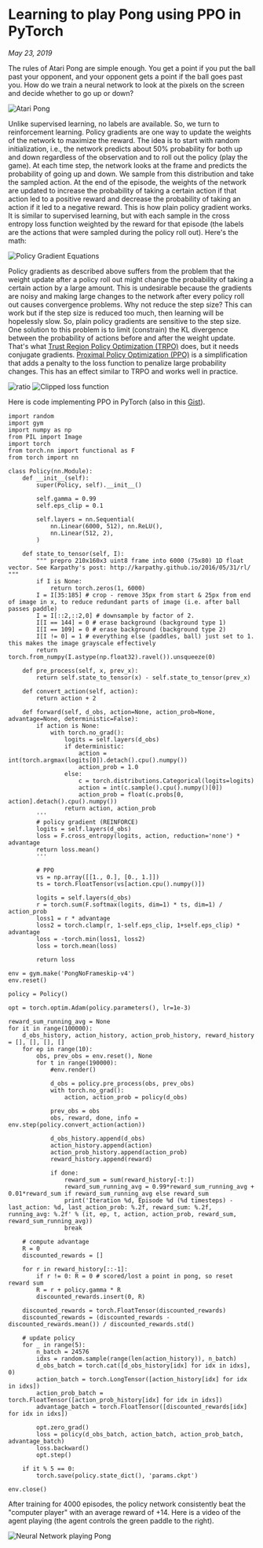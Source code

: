 Learning to play Pong using PPO in PyTorch
==========================================
*May 23, 2019*

The rules of Atari Pong are simple enough. You get a point if you put the ball past your opponent, and
your opponent gets a point if the ball goes past you. How do we train a neural network to look at the pixels
on the screen and decide whether to go up or down?

![Atari Pong](atari-pong.jpg)

Unlike supervised learning, no labels are available. So, we turn to reinforcement learning.
Policy gradients are one way to update the weights of the network
to maximize the reward. The idea is to start with random initialization, i.e., the network predicts about 50% probability
for both up and down regardless of the observation and to roll out the policy (play the game).
At each time step, the network looks at the frame and predicts the probability of going up and down.
We sample from this distribution and take the sampled action. At the end of the episode, the weights of
the network are updated to increase the probability of taking a certain action if that action led to a positive reward
and decrease the probability of taking an action if it led to a negative reward. This is how plain policy gradient works.
It is similar to supervised learning, but with each sample in the cross entropy loss function weighted by the reward for that episode (the
labels are the actions that were sampled during the policy roll out). Here's the math:

![Policy Gradient Equations](pg-eqn.png)

Policy gradients as described above suffers from the problem that the weight update after a policy roll out might
change the probability of taking a certain action by a large amount. This is undesirable because the gradients are noisy
and making large changes to the network after every policy roll out causes convergence problems. Why not reduce the step size?
This can work but if the step size is reduced too much, then learning will be hopelessly slow. So, plain policy gradients are
sensitive to the step size. One solution to this problem is to limit (constrain) the KL divergence between the probability of actions
before and after the weight update. That's what [Trust Region Policy Optimization (TRPO)](https://arxiv.org/pdf/1502.05477) does, but it needs conjugate gradients. [Proximal Policy Optimization (PPO)](https://arxiv.org/abs/1707.06347) is a simplification that adds a penalty to the loss function to penalize large probability changes. This has an effect similar to TRPO and works well in practice.

![ratio](r.png)
![Clipped loss function](l-clip.png)


Here is code implementing PPO in PyTorch (also in this [Gist](https://gist.github.com/s-gv/b13974f896c7baf81ea3a83cf1af4a66)).

```
import random
import gym
import numpy as np
from PIL import Image
import torch
from torch.nn import functional as F
from torch import nn

class Policy(nn.Module):
    def __init__(self):
        super(Policy, self).__init__()

        self.gamma = 0.99
        self.eps_clip = 0.1

        self.layers = nn.Sequential(
            nn.Linear(6000, 512), nn.ReLU(),
            nn.Linear(512, 2),
        )
    
    def state_to_tensor(self, I):
        """ prepro 210x160x3 uint8 frame into 6000 (75x80) 1D float vector. See Karpathy's post: http://karpathy.github.io/2016/05/31/rl/ """
        if I is None:
            return torch.zeros(1, 6000)
        I = I[35:185] # crop - remove 35px from start & 25px from end of image in x, to reduce redundant parts of image (i.e. after ball passes paddle)
        I = I[::2,::2,0] # downsample by factor of 2.
        I[I == 144] = 0 # erase background (background type 1)
        I[I == 109] = 0 # erase background (background type 2)
        I[I != 0] = 1 # everything else (paddles, ball) just set to 1. this makes the image grayscale effectively
        return torch.from_numpy(I.astype(np.float32).ravel()).unsqueeze(0)

    def pre_process(self, x, prev_x):
        return self.state_to_tensor(x) - self.state_to_tensor(prev_x)

    def convert_action(self, action):
        return action + 2

    def forward(self, d_obs, action=None, action_prob=None, advantage=None, deterministic=False):
        if action is None:
            with torch.no_grad():
                logits = self.layers(d_obs)
                if deterministic:
                    action = int(torch.argmax(logits[0]).detach().cpu().numpy())
                    action_prob = 1.0
                else:
                    c = torch.distributions.Categorical(logits=logits)
                    action = int(c.sample().cpu().numpy()[0])
                    action_prob = float(c.probs[0, action].detach().cpu().numpy())
                return action, action_prob
        '''
        # policy gradient (REINFORCE)
        logits = self.layers(d_obs)
        loss = F.cross_entropy(logits, action, reduction='none') * advantage
        return loss.mean()
        '''

        # PPO
        vs = np.array([[1., 0.], [0., 1.]])
        ts = torch.FloatTensor(vs[action.cpu().numpy()])
        
        logits = self.layers(d_obs)
        r = torch.sum(F.softmax(logits, dim=1) * ts, dim=1) / action_prob
        loss1 = r * advantage
        loss2 = torch.clamp(r, 1-self.eps_clip, 1+self.eps_clip) * advantage
        loss = -torch.min(loss1, loss2)
        loss = torch.mean(loss)

        return loss

env = gym.make('PongNoFrameskip-v4')
env.reset()

policy = Policy()

opt = torch.optim.Adam(policy.parameters(), lr=1e-3)

reward_sum_running_avg = None
for it in range(100000):
    d_obs_history, action_history, action_prob_history, reward_history = [], [], [], []
    for ep in range(10):
        obs, prev_obs = env.reset(), None
        for t in range(190000):
            #env.render()

            d_obs = policy.pre_process(obs, prev_obs)
            with torch.no_grad():
                action, action_prob = policy(d_obs)
            
            prev_obs = obs
            obs, reward, done, info = env.step(policy.convert_action(action))
            
            d_obs_history.append(d_obs)
            action_history.append(action)
            action_prob_history.append(action_prob)
            reward_history.append(reward)

            if done:
                reward_sum = sum(reward_history[-t:])
                reward_sum_running_avg = 0.99*reward_sum_running_avg + 0.01*reward_sum if reward_sum_running_avg else reward_sum
                print('Iteration %d, Episode %d (%d timesteps) - last_action: %d, last_action_prob: %.2f, reward_sum: %.2f, running_avg: %.2f' % (it, ep, t, action, action_prob, reward_sum, reward_sum_running_avg))
                break
    
    # compute advantage
    R = 0
    discounted_rewards = []

    for r in reward_history[::-1]:
        if r != 0: R = 0 # scored/lost a point in pong, so reset reward sum
        R = r + policy.gamma * R
        discounted_rewards.insert(0, R)

    discounted_rewards = torch.FloatTensor(discounted_rewards)
    discounted_rewards = (discounted_rewards - discounted_rewards.mean()) / discounted_rewards.std()
    
    # update policy
    for _ in range(5):
        n_batch = 24576
        idxs = random.sample(range(len(action_history)), n_batch)
        d_obs_batch = torch.cat([d_obs_history[idx] for idx in idxs], 0)
        action_batch = torch.LongTensor([action_history[idx] for idx in idxs])
        action_prob_batch = torch.FloatTensor([action_prob_history[idx] for idx in idxs])
        advantage_batch = torch.FloatTensor([discounted_rewards[idx] for idx in idxs])

        opt.zero_grad()
        loss = policy(d_obs_batch, action_batch, action_prob_batch, advantage_batch)
        loss.backward()
        opt.step()

    if it % 5 == 0:
        torch.save(policy.state_dict(), 'params.ckpt')

env.close()
```

After training for 4000 episodes, the policy network consistently beat the "computer player" with an average reward of +14.
Here is a video of the agent playing (the agent controls the green paddle to the right).

![Neural Network playing Pong](https://www.youtube.com/embed/qDVqNXrZRbo)


